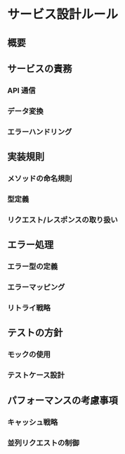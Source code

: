 # サービス設計ルール

## 概要

## サービスの責務

### API 通信

### データ変換

### エラーハンドリング

## 実装規則

### メソッドの命名規則

### 型定義

### リクエスト/レスポンスの取り扱い

## エラー処理

### エラー型の定義

### エラーマッピング

### リトライ戦略

## テストの方針

### モックの使用

### テストケース設計

## パフォーマンスの考慮事項

### キャッシュ戦略

### 並列リクエストの制御
